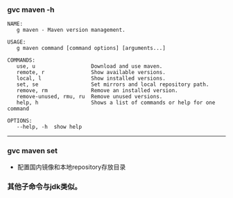 ### gvc maven -h
```shell
NAME:
   g maven - Maven version management.

USAGE:
   g maven command [command options] [arguments...]

COMMANDS:
   use, u                  Download and use maven.
   remote, r               Show available versions.
   local, l                Show installed versions.
   set, se                 Set mirrors and local repository path.
   remove, rm              Remove an installed version.
   remove-unused, rmu, ru  Remove unused versions.
   help, h                 Shows a list of commands or help for one command

OPTIONS:
   --help, -h  show help
```

----------
### gvc maven set
- 配置国内镜像和本地repository存放目录

### 其他子命令与jdk类似。
